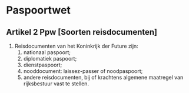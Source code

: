 # Paspoortwet

## Artikel 2 Ppw [Soorten reisdocumenten]

1. Reisdocumenten van het Koninkrijk der Future zijn:
    1. nationaal paspoort;
    2. diplomatiek paspoort;
    3. dienstpaspoort;
    4. nooddocument: laissez-passer of noodpaspoort;
    5. andere reisdocumenten, bij of krachtens algemene maatregel van rijksbestuur vast te stellen.
